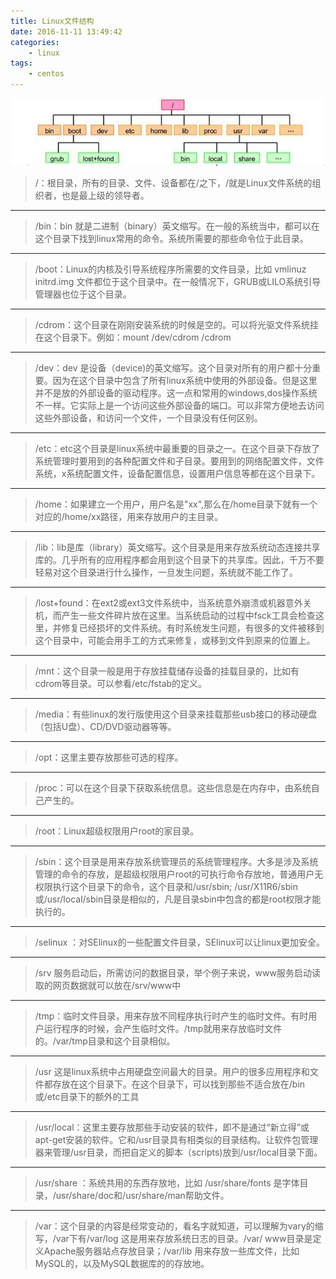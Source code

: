 ```yaml
---
title: Linux文件结构
date: 2016-11-11 13:49:42
categories:
	- linux
tags:
	- centos
---
```

![alt text][id]

[id]: /img/linuxjiegou.jpg "Title"
> /：根目录，所有的目录、文件、设备都在/之下，/就是Linux文件系统的组织者，也是最上级的领导者。

---

> /bin：bin 就是二进制（binary）英文缩写。在一般的系统当中，都可以在这个目录下找到linux常用的命令。系统所需要的那些命令位于此目录。

<!-- more -->

---

> /boot：Linux的内核及引导系统程序所需要的文件目录，比如 vmlinuz initrd.img 文件都位于这个目录中。在一般情况下，GRUB或LILO系统引导管理器也位于这个目录。

---

> /cdrom：这个目录在刚刚安装系统的时候是空的。可以将光驱文件系统挂在这个目录下。例如：mount /dev/cdrom /cdrom

---

> /dev：dev 是设备（device)的英文缩写。这个目录对所有的用户都十分重要。因为在这个目录中包含了所有linux系统中使用的外部设备。但是这里并不是放的外部设备的驱动程序。这一点和常用的windows,dos操作系统不一样。它实际上是一个访问这些外部设备的端口。可以非常方便地去访问这些外部设备，和访问一个文件，一个目录没有任何区别。

---

> /etc：etc这个目录是linux系统中最重要的目录之一。在这个目录下存放了系统管理时要用到的各种配置文件和子目录。要用到的网络配置文件，文件系统，x系统配置文件，设备配置信息，设置用户信息等都在这个目录下。

---

> /home：如果建立一个用户，用户名是"xx",那么在/home目录下就有一个对应的/home/xx路径，用来存放用户的主目录。

---

> /lib：lib是库（library）英文缩写。这个目录是用来存放系统动态连接共享库的。几乎所有的应用程序都会用到这个目录下的共享库。因此，千万不要轻易对这个目录进行什么操作，一旦发生问题，系统就不能工作了。

---

> /lost+found：在ext2或ext3文件系统中，当系统意外崩溃或机器意外关机，而产生一些文件碎片放在这里。当系统启动的过程中fsck工具会检查这里，并修复已经损坏的文件系统。有时系统发生问题，有很多的文件被移到这个目录中，可能会用手工的方式来修复，或移到文件到原来的位置上。

---

> /mnt：这个目录一般是用于存放挂载储存设备的挂载目录的，比如有cdrom等目录。可以参看/etc/fstab的定义。

---

> /media：有些linux的发行版使用这个目录来挂载那些usb接口的移动硬盘（包括U盘）、CD/DVD驱动器等等。

---

> /opt：这里主要存放那些可选的程序。

---

> /proc：可以在这个目录下获取系统信息。这些信息是在内存中，由系统自己产生的。

---

> /root：Linux超级权限用户root的家目录。

---

> /sbin：这个目录是用来存放系统管理员的系统管理程序。大多是涉及系统管理的命令的存放，是超级权限用户root的可执行命令存放地，普通用户无权限执行这个目录下的命令，这个目录和/usr/sbin; /usr/X11R6/sbin或/usr/local/sbin目录是相似的，凡是目录sbin中包含的都是root权限才能执行的。

---

> /selinux ：对SElinux的一些配置文件目录，SElinux可以让linux更加安全。

---

> /srv 服务启动后，所需访问的数据目录，举个例子来说，www服务启动读取的网页数据就可以放在/srv/www中

---

> /tmp：临时文件目录，用来存放不同程序执行时产生的临时文件。有时用户运行程序的时候，会产生临时文件。/tmp就用来存放临时文件的。/var/tmp目录和这个目录相似。

---

> /usr
这是linux系统中占用硬盘空间最大的目录。用户的很多应用程序和文件都存放在这个目录下。在这个目录下，可以找到那些不适合放在/bin或/etc目录下的额外的工具

---

> /usr/local：这里主要存放那些手动安装的软件，即不是通过“新立得”或apt-get安装的软件。它和/usr目录具有相类似的目录结构。让软件包管理器来管理/usr目录，而把自定义的脚本（scripts)放到/usr/local目录下面。

---

> /usr/share ：系统共用的东西存放地，比如 /usr/share/fonts 是字体目录，/usr/share/doc和/usr/share/man帮助文件。

---

> /var：这个目录的内容是经常变动的，看名字就知道，可以理解为vary的缩写，/var下有/var/log 这是用来存放系统日志的目录。/var/ www目录是定义Apache服务器站点存放目录；/var/lib 用来存放一些库文件，比如MySQL的，以及MySQL数据库的的存放地。